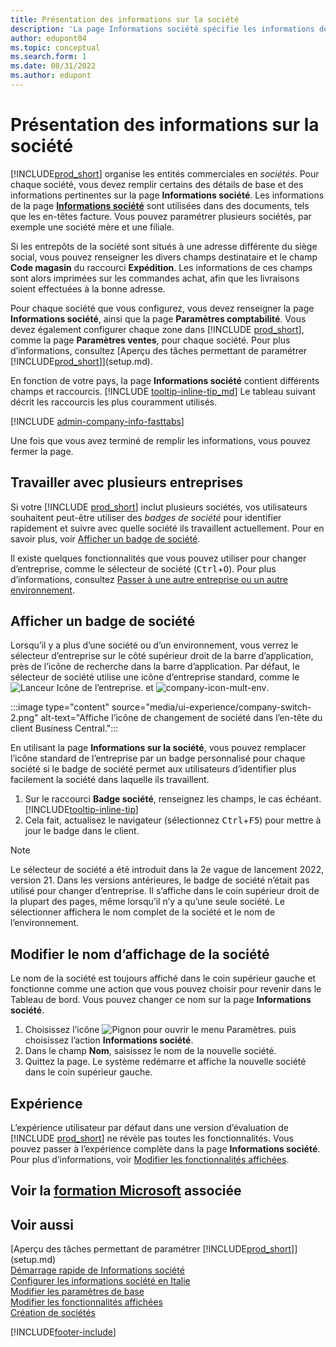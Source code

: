 ```yaml
---
title: Présentation des informations sur la société
description: 'La page Informations société spécifie les informations de base d’une entité commerciale, telles que le nom, les adresses et les informations d’expédition.'
author: edupont04
ms.topic: conceptual
ms.search.form: 1
ms.date: 08/31/2022
ms.author: edupont
---
```


# <a name="company-information-overview" />Présentation des informations sur la société

[!INCLUDE[prod_short](includes/prod_short.md)] organise les entités commerciales en *sociétés*. Pour chaque société, vous devez remplir certains des détails de base et des informations pertinentes sur la page **Informations société**. Les informations de la page [**Informations société**](https://businesscentral.dynamics.com/?page=1) sont utilisées dans des documents, tels que les en-têtes facture. Vous pouvez paramétrer plusieurs sociétés, par exemple une société mère et une filiale.  

Si les entrepôts de la société sont situés à une adresse différente du siège social, vous pouvez renseigner les divers champs destinataire et le champ **Code magasin** du raccourci **Expédition**. Les informations de ces champs sont alors imprimées sur les commandes achat, afin que les livraisons soient effectuées à la bonne adresse.  

Pour chaque société que vous configurez, vous devez renseigner la page **Informations société**, ainsi que la page **Paramètres comptabilité**. Vous devez également configurer chaque zone dans [!INCLUDE [prod_short](includes/prod_short.md)], comme la page **Paramètres ventes**, pour chaque société. Pour plus d’informations, consultez [Aperçu des tâches permettant de paramétrer [!INCLUDE[prod_short](includes/prod_short.md)]](setup.md).  

En fonction de votre pays, la page **Informations société** contient différents champs et raccourcis. [!INCLUDE [tooltip-inline-tip_md](includes/tooltip-inline-tip_md.md)] Le tableau suivant décrit les raccourcis les plus couramment utilisés.

[!INCLUDE [admin-company-info-fasttabs](includes/admin-company-info-fasttabs.md)]

Une fois que vous avez terminé de remplir les informations, vous pouvez fermer la page.  

## <a name="working-with-multiple-companies" />Travailler avec plusieurs entreprises

Si votre [!INCLUDE [prod_short](includes/prod_short.md)] inclut plusieurs sociétés, vos utilisateurs souhaitent peut-être utiliser des *badges de société* pour identifier rapidement et suivre avec quelle société ils travaillent actuellement. Pour en savoir plus, voir [Afficher un badge de société](#badge).

Il existe quelques fonctionnalités que vous pouvez utiliser pour changer d’entreprise, comme le sélecteur de société (<kbd>Ctrl</kbd>+<kbd>O</kbd>). Pour plus d’informations, consultez [Passer à une autre entreprise ou un autre environnement](ui-organization-switch.md).

## <a name="display-a-company-badge" /><a name="badge"></a>Afficher un badge de société

Lorsqu’il y a plus d’une société ou d’un environnement, vous verrez le sélecteur d’entreprise sur le côté supérieur droit de la barre d’application, près de l’icône de recherche dans la barre d’application. Par défaut, le sélecteur de société utilise une icône d’entreprise standard, comme le ![Lanceur Icône de l’entreprise.](media/ui-experience/company-icon.png "Affiche l’icône de changement d’entreprise utilisée lorsqu’il n’y a qu’un seul environnement") et ![company-icon-mult-env](media/ui-experience/company-icon-multi-env.png "Affiche l’icône de changement d’entreprise utilisée lorsqu’il y a plusieurs environnements").

:::image type="content" source="media/ui-experience/company-switch-2.png" alt-text="Affiche l’icône de changement de société dans l’en-tête du client Business Central.":::  

En utilisant la page **Informations sur la société**, vous pouvez remplacer l’icône standard de l’entreprise par un badge personnalisé pour chaque société si le badge de société permet aux utilisateurs d’identifier plus facilement la société dans laquelle ils travaillent.

1. Sur le raccourci **Badge société**, renseignez les champs, le cas échéant. [!INCLUDE[tooltip-inline-tip](includes/tooltip-inline-tip_md.md)]
2. Cela fait, actualisez le navigateur (sélectionnez <kbd>Ctrl</kbd>+<kbd>F5</kbd>) pour mettre à jour le badge dans le client.  

> [!NOTE]
> Le sélecteur de société a été introduit dans la 2e vague de lancement 2022, version 21. Dans les versions antérieures, le badge de société n’était pas utilisé pour changer d’entreprise. Il s’affiche dans le coin supérieur droit de la plupart des pages, même lorsqu’il n’y a qu’une seule société. Le sélectionner affichera le nom complet de la société et le nom de l’environnement.

## <a name="change-company-display-name" />Modifier le nom d’affichage de la société

Le nom de la société est toujours affiché dans le coin supérieur gauche et fonctionne comme une action que vous pouvez choisir pour revenir dans le Tableau de bord. Vous pouvez changer ce nom sur la page **Informations société**.

1. Choisissez l’icône ![Pignon pour ouvrir le menu Paramètres.](media/ui-experience/settings_icon_small.png) puis choisissez l’action **Informations société**.
2. Dans le champ **Nom**, saisissez le nom de la nouvelle société.
3. Quittez la page. Le système redémarre et affiche la nouvelle société dans le coin supérieur gauche.

## <a name="experience" />Expérience

L’expérience utilisateur par défaut dans une version d’évaluation de [!INCLUDE [prod_short](includes/prod_short.md)] ne révèle pas toutes les fonctionnalités. Vous pouvez passer à l’expérience complète dans la page **Informations société**. Pour plus d’informations, voir [Modifier les fonctionnalités affichées](ui-experiences.md).  

## <a name="see-related-microsoft-training" />Voir la [formation Microsoft](/training/modules/create-new-companies-dynamics-365-business-central/) associée

## <a name="see-also" />Voir aussi

[Aperçu des tâches permettant de paramétrer [!INCLUDE[prod_short](includes/prod_short.md)]](setup.md)  
[Démarrage rapide de Informations société](quick-start-company-information.md)  
[Configurer les informations société en Italie](LocalFunctionality/Italy/how-to-set-up-company-information.md)  
[Modifier les paramètres de base](ui-change-basic-settings.md)  
[Modifier les fonctionnalités affichées](ui-experiences.md)  
[Création de sociétés](about-new-company.md)  

[!INCLUDE[footer-include](includes/footer-banner.md)]
